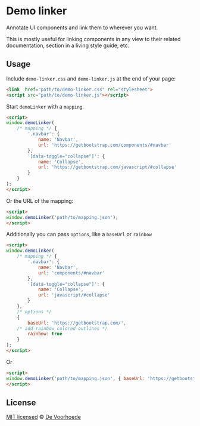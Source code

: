 # Demo linker

Annotate UI components and link them to wherever you want.

This is mostly useful for linking components in any view to their
related documentation, section in a living style guide, etc.


## Usage

Include `demo-linker.css` and `demo-linker.js` at the end of your page:

```html
<link  href="path/to/demo-linker.css" rel="stylesheet">
<script src="path/to/demo-linker.js"></script>
```

Start `demoLinker` with a `mapping`.

```html
<script>
window.demoLinker(
    /* mapping */ {
        '.navbar': {
            name: 'Navbar',
            url: 'https://getbootstrap.com/components/#navbar'
        },
        '[data-toggle="collapse"]': {
            name: 'Collapse',
            url: 'https://getbootstrap.com/javascript/#collapse'
        }
    }
);
</script>
```

Or the URL of the mapping:

```html
<script>
window.demoLinker('path/to/mapping.json');
</script>
```

Additionally you can pass `options`, like a `baseUrl` or `rainbow`

```html
<script>
window.demoLinker(
    /* mapping */ {
        '.navbar': {
            name: 'Navbar',
            url: 'components/#navbar'
        },
        '[data-toggle="collapse"]': {
            name: 'Collapse',
            url: 'javascript/#collapse'
        }
    },
    /* options */
    {
        baseUrl: 'https://getbootstrap.com/',
    /* add rainbow colored outlines */
        rainbow: true
    }
);
</script>
```

Or

```html
<script>
window.demoLinker('path/to/mapping.json', { baseUrl: 'https://getbootstrap.com/' });
</script>
```

## License

[MIT licensed](LICENSE) © [De Voorhoede](https://www.voorhoede.nl/)

